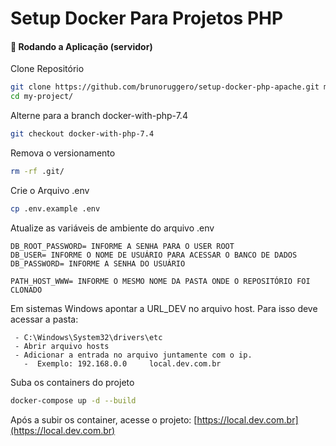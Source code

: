 # Setup Docker Para Projetos PHP

#### 🎲 Rodando a Aplicação (servidor)

Clone Repositório
```sh
git clone https://github.com/brunoruggero/setup-docker-php-apache.git my-project
cd my-project/
```

Alterne para a branch docker-with-php-7.4
```sh
git checkout docker-with-php-7.4
```

Remova o versionamento
```sh
rm -rf .git/
```

Crie o Arquivo .env
```sh
cp .env.example .env
```

Atualize as variáveis de ambiente do arquivo .env
```dosini
DB_ROOT_PASSWORD= INFORME A SENHA PARA O USER ROOT
DB_USER= INFORME O NOME DE USUÁRIO PARA ACESSAR O BANCO DE DADOS
DB_PASSWORD= INFORME A SENHA DO USUÁRIO

PATH_HOST_WWW= INFORME O MESMO NOME DA PASTA ONDE O REPOSITÓRIO FOI CLONADO
```

Em sistemas Windows apontar a URL_DEV no arquivo host. Para isso deve acessar a pasta:

```dosini
 - C:\Windows\System32\drivers\etc
 - Abrir arquivo hosts
 - Adicionar a entrada no arquivo juntamente com o ip.
   -  Exemplo: 192.168.0.0     local.dev.com.br
```

Suba os containers do projeto
```sh
docker-compose up -d --build
```

Após a subir os container, acesse o projeto:
[https://local.dev.com.br](https://local.dev.com.br)